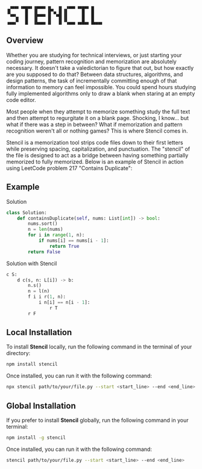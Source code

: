 ```
 ▗▄▄▖▗▄▄▄▖▗▄▄▄▖▗▖  ▗▖ ▗▄▄▖▗▄▄▄▖▗▖   
▐▌     █  ▐▌   ▐▛▚▖▐▌▐▌     █  ▐▌   
 ▝▀▚▖  █  ▐▛▀▀▘▐▌ ▝▜▌▐▌     █  ▐▌   
▗▄▄▞▘  █  ▐▙▄▄▖▐▌  ▐▌▝▚▄▄▖▗▄█▄▖▐▙▄▄▖

```

## Overview

Whether you are studying for technical interviews, or just starting your coding journey, pattern recognition and memorization are absolutely necessary. It doesn't take a valedictorian to figure that out, but how exactly are you supposed to do that? Between data structures, algorithms, and design patterns, the task of incrementally committing enough of that information to memory can feel impossible. You could spend hours studying fully implemented algorithms only to draw a blank when staring at an empty code editor.

Most people when they attempt to memorize something study the full text and then attempt to regurgitate it on a blank page. Shocking, I know... but what if there was a step in between? What if memorization and pattern recognition weren't all or nothing games? This is where Stencil comes in.

Stencil is a memorization tool strips code files down to their first letters while preserving spacing, capitalization, and punctuation. The "stencil" of the file is designed to act as a bridge between having something partially memorized to fully memorized. Below is an example of Stencil in action using LeetCode problem 217 "Contains Duplicate":

## Example

Solution

```python
class Solution:
    def containsDuplicate(self, nums: List[int]) -> bool:
        nums.sort()
        n = len(nums)
        for i in range(1, n):
            if nums[i] == nums[i - 1]:
                return True
        return False
```

Solution with Stencil

```python
c S:
    d c(s, n: L[i]) -> b:
        n.s()
        n = l(n)
        f i i r(1, n):
            i n[i] == n[i - 1]:
                r T
        r F
```

## Local Installation

To install **Stencil** locally, run the following command in the terminal of your directory:

```bash
npm install stencil
```

Once installed, you can run it with the following command:

```bash
npx stencil path/to/your/file.py --start <start_line> --end <end_line>
```

## Global Installation

If you prefer to install **Stencil** globally, run the following command in your terminal:

```bash
npm install -g stencil
```

Once installed, you can run it with the following command:

```bash
stencil path/to/your/file.py --start <start_line> --end <end_line>
```